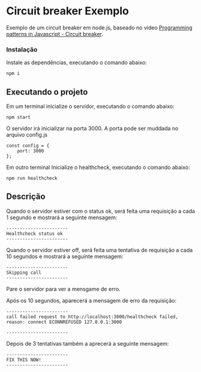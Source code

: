 # Circuit breaker Exemplo

Exemplo de um circuit breaker em node.js, baseado no vídeo [Programming patterns in Javascript - Circuit breaker](https://www.youtube.com/watch?v=FFveS7MHVU8&t=340s).


### Instalação

Instale as dependências, executando o comando abaixo:

```
npm i
```

## Executando o projeto

Em um terminal inicialize o servidor, executando o comando abaixo:
```
npm start
```
O servidor irá inicializar na porta 3000. A porta pode ser muddada no arquivo config.js

```
const config = {
    port: 3000
};
```

Em outro terminal Inicialize o healthcheck, executando o comando abaixo:
```
npm run healthcheck
```
## Descrição

Quando o servidor estiver com o status ok, será feita uma requisição a cada 1 segundo e mostrará a seguinte mensagem:

 ```
-----------------------
Healthcheck status ok
-----------------------
 ```

Quando o servidor estiver off, será feita uma tentativa de requisição a cada 10 segundos e mostrará a seguinte mensagem:

 ```
-----------------------
Skipping call
-----------------------
 ```
Pare o servidor para ver a mensgame de erro.

Após os 10 segundos, aparecerá a mensagem de erro da requisição:

 ```
-----------------------
call failed request to http://localhost:3000/healthcheck failed, reason: connect ECONNREFUSED 127.0.0.1:3000

-----------------------
 ```

Depois de 3 tentativas também a aprecerá a seguinte mensagem:
 ```
-----------------------
FIX THIS NOW!
-----------------------
 ```

